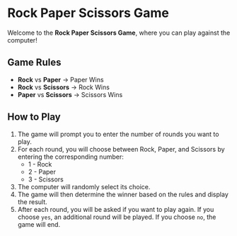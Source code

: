 # Rock Paper Scissors Game

Welcome to the **Rock Paper Scissors Game**, where you can play against the computer!

## Game Rules

- **Rock** vs **Paper** → Paper Wins
- **Rock** vs **Scissors** → Rock Wins
- **Paper** vs **Scissors** → Scissors Wins

## How to Play

1. The game will prompt you to enter the number of rounds you want to play.
2. For each round, you will choose between Rock, Paper, and Scissors by entering the corresponding number:
    - 1 - Rock
    - 2 - Paper
    - 3 - Scissors
3. The computer will randomly select its choice.
4. The game will then determine the winner based on the rules and display the result.
5. After each round, you will be asked if you want to play again. If you choose `yes`, an additional round will be played. If you choose `no`, the game will end.
